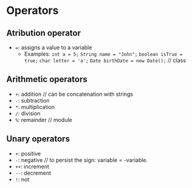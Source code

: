 # Operators
## Atribution operator
- `=`: assigns a value to a variable
  - Examples:
    `int a = 5;`
    `String name = "John";`
    `boolean isTrue = true;`
    `char letter = 'a';`
    `Date birthDate = new Date();` // class

## Arithmetic operators
- `+`: addition // can be concatenation with strings
- `-`: subtraction
- `*`: multiplication
- `/`: division
- `%`: remainder // module

## Unary operators
- `+`: positive
- `-`: negative // to persist the sign: variable = -variable.
- `++`: increment
- `--`: decrement
- `!`: not